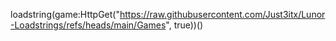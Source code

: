 loadstring(game:HttpGet("https://raw.githubusercontent.com/Just3itx/Lunor-Loadstrings/refs/heads/main/Games", true))()
